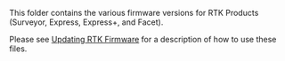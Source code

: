 This folder contains the various firmware versions for RTK Products (Surveyor, Express, Express+, and Facet). 

Please see [Updating RTK Firmware](https://sparkfun.github.io/SparkFun_RTK_Firmware/firmware_update/) for a description of how to use these files.